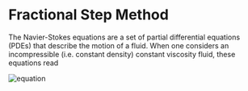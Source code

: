 # Fractional Step Method

The Navier-Stokes equations are a set of partial differential equations (PDEs) that describe the motion of a fluid. When one considers an incompressible (i.e. constant density) constant viscosity fluid, these equations read

![equation](https://latex.codecogs.com/svg.image?\begin{aligned}\nabla\cdot\mathbf{v}&=0\\\rho\frac{\partial\mathbf{v}}{\partial&space;t}&plus;\rho(\mathbf{v}\cdot\nabla)\mathbf{v}&=-\nabla&space;p&plus;\mu\,\Delta\mathbf{v}\end{aligned})
